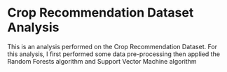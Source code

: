 # Crop Recommendation Dataset Analysis
 This is an analysis performed on the Crop Recommendation Dataset. For this analysis, I first performed some data pre-processing then applied the Random Forests algorithm and Support Vector Machine algorithm
